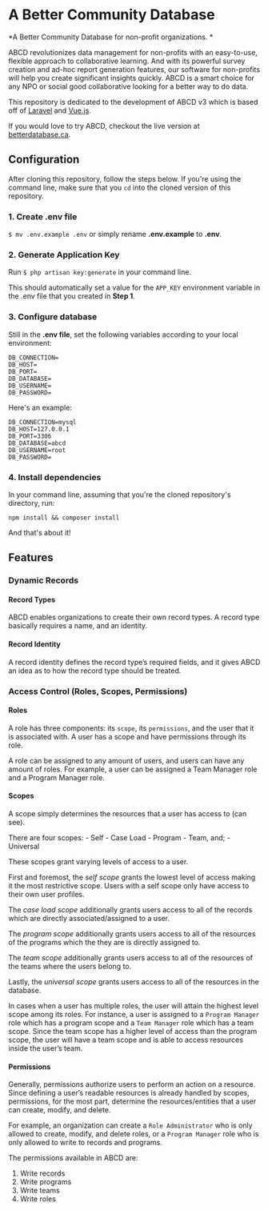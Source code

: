 # A Better Community Database

*A Better Community Database for non-profit organizations. *

ABCD revolutionizes data management for non-profits with an easy-to-use, flexible approach to collaborative learning. And with its powerful survey creation and ad-hoc report generation features, our software for non-profits will help you create significant insights quickly. ABCD is a smart choice for any NPO or social good collaborative looking for a better way to do data.

This repository is dedicated to the development of ABCD v3 which is based off of [Laravel](https://laravel.com/) and [Vue.js](https://vuejs.org/).


If you would love to try ABCD, checkout the live version at [betterdatabase.ca](https://betterdatabase.ca).

## Configuration

After cloning this repository, follow the steps below. If you're using the command line, make sure that you `cd` into the cloned version of this repository. 

### 1. Create .env file

 `$ mv .env.example .env` or simply rename **.env.example** to **.env**.

### 2. Generate Application Key

Run `$ php artisan key:generate` in your command line. 

This should automatically set a value for the `APP_KEY` environment variable in the .env file that you created in **Step 1**.

### 3. Configure database

Still in the **.env file**, set the following variables according to your local environment:

```
DB_CONNECTION=
DB_HOST=
DB_PORT=
DB_DATABASE=
DB_USERNAME=
DB_PASSWORD=
```

Here's an example:

```
DB_CONNECTION=mysql
DB_HOST=127.0.0.1
DB_PORT=3306
DB_DATABASE=abcd
DB_USERNAME=root
DB_PASSWORD=
```

### 4. Install dependencies
In your command line, assuming that you're the cloned repository's directory, run:

`npm install && composer install`

And that's about it!

## Features

### Dynamic Records

#### Record Types
ABCD enables organizations to create their own record types. A record type basically requires a name, and an identity.

#### Record Identity
A record identity defines the record type’s required fields, and it gives ABCD an idea as to how the record type should be treated.

### Access Control (Roles, Scopes, Permissions)

#### Roles
A role has three components: its `scope`, its `permissions`, and the user that it is associated with. A user has a scope and have permissions through its role.

A role can be assigned to any amount of users, and users can have any amount of roles. For example, a user can be assigned a Team Manager role and a Program Manager role.

#### Scopes
A scope simply determines the resources that a user has access to (can see).

There are four scopes: 
    - Self 
    - Case Load
    - Program 
    - Team, and; 
    - Universal 
    
These scopes grant varying levels of access to a user.

First and foremost, the *self scope* grants the lowest level of access making it the most restrictive scope. Users with a self scope only have access to their own user profiles.

The *case load scope* additionally grants users access to all of the records which are directly associated/assigned to a user.

The *program scope* additionally grants users access to all of the resources of the programs which the they are is directly assigned to.

The *team scope* additionally grants users access to all of the resources of the teams where the users belong to.

Lastly, the *universal scope* grants users access to all of the resources in the database.

In cases when a user has multiple roles, the user will attain the highest level scope among its roles. For instance, a user is assigned to a `Program Manager` role which has a program scope and a `Team Manager` role which has a team scope. Since the team scope has a higher level of access than the program scope, the user will have a team scope and is able to access resources inside the user’s team.

#### Permissions
Generally, permissions authorize users to perform an action on a resource. Since defining a user’s readable resources is already handled by scopes, permissions, for the most part, determine the resources/entities that a user can create, modify, and delete.

For example, an organization can create a `Role Administrator` who is only allowed to create, modify, and delete roles, or a `Program Manager` role who is only allowed to write to records and programs.

The permissions available in ABCD are:
1. Write records
2. Write programs
3. Write teams
4. Write roles
